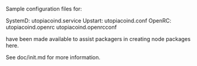 Sample configuration files for:

SystemD: utopiacoind.service
Upstart: utopiacoind.conf
OpenRC:  utopiacoind.openrc
         utopiacoind.openrcconf

have been made available to assist packagers in creating node packages here.

See doc/init.md for more information.
